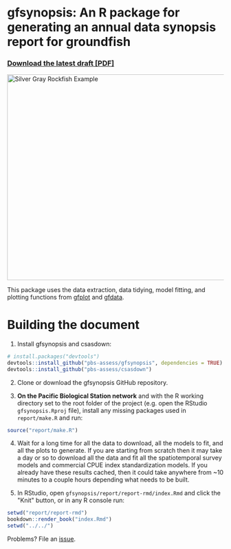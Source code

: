 # gfsynopsis: An R package for generating an annual data synopsis report for groundfish

### **[Download the latest draft [PDF]](http://bit.ly/gfsynopsis-2019-03-18)**

<img src="report/silvergray.jpg" alt="Silver Gray Rockfish Example" width="750" height="478.5">

This package uses the data extraction, data tidying, model fitting, and plotting functions from [gfplot](https://github.com/pbs-assess/gfplot) and [gfdata](https://github.com/pbs-assess/gfdata).

# Building the document

1. Install gfsynopsis and csasdown:

```r
# install.packages("devtools")
devtools::install_github("pbs-assess/gfsynopsis", dependencies = TRUE)
devtools::install_github("pbs-assess/csasdown")
```

2. Clone or download the gfsynopsis GitHub repository.

3. **On the Pacific Biological Station network** and with the R working directory set to the root folder of the project (e.g. open the RStudio `gfsynopsis.Rproj` file), install any missing packages used in `report/make.R` and run:

```r
source("report/make.R")
```

4. Wait for a long time for all the data to download, all the models to fit, and all the plots to generate. If you are starting from scratch then it may take a day or so to download all the data and fit all the spatiotemporal survey models and commercial CPUE index standardization models. If you already have these results cached, then it could take anywhere from ~10 minutes to a couple hours depending what needs to be built.

5. In RStudio, open `gfsynopsis/report/report-rmd/index.Rmd` and click the "Knit" button, or in any R console run:

```r
setwd("report/report-rmd")
bookdown::render_book("index.Rmd")
setwd("../../")
```

Problems? File an [issue](https://github.com/pbs-assess/gfsynopsis/issues).
